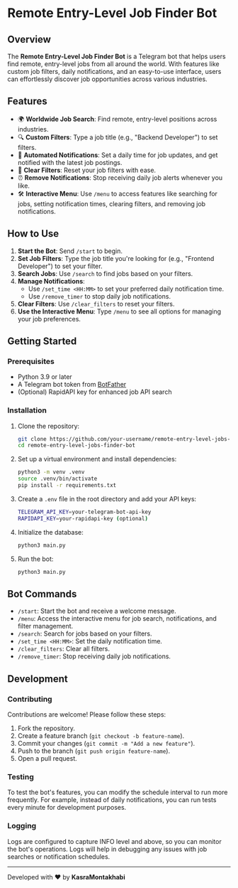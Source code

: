 # Remote Entry-Level Job Finder Bot

## Overview

The **Remote Entry-Level Job Finder Bot** is a Telegram bot that helps users find remote, entry-level jobs from all around the world. With features like custom job filters, daily notifications, and an easy-to-use interface, users can effortlessly discover job opportunities across various industries.


## Features

- 🌍 **Worldwide Job Search**: Find remote, entry-level positions across industries.
- 🔍 **Custom Filters**: Type a job title (e.g., "Backend Developer") to set filters.
- 📅 **Automated Notifications**: Set a daily time for job updates, and get notified with the latest job postings.
- 🧹 **Clear Filters**: Reset your job filters with ease.
- ⏰ **Remove Notifications**: Stop receiving daily job alerts whenever you like.
- 🛠 **Interactive Menu**: Use `/menu` to access features like searching for jobs, setting notification times, clearing filters, and removing job notifications.

## How to Use

1. **Start the Bot**: Send `/start` to begin.
2. **Set Job Filters**: Type the job title you're looking for (e.g., "Frontend Developer") to set your filter.
3. **Search Jobs**: Use `/search` to find jobs based on your filters.
4. **Manage Notifications**: 
   - Use `/set_time <HH:MM>` to set your preferred daily notification time.
   - Use `/remove_timer` to stop daily job notifications.
5. **Clear Filters**: Use `/clear_filters` to reset your filters.
6. **Use the Interactive Menu**: Type `/menu` to see all options for managing your job preferences.

## Getting Started

### Prerequisites

- Python 3.9 or later
- A Telegram bot token from [BotFather](https://core.telegram.org/bots#botfather)
- (Optional) RapidAPI key for enhanced job API search

### Installation

1. Clone the repository:

    ```bash
    git clone https://github.com/your-username/remote-entry-level-jobs-finder-bot.git
    cd remote-entry-level-jobs-finder-bot
    ```

2. Set up a virtual environment and install dependencies:

    ```bash
    python3 -m venv .venv
    source .venv/bin/activate
    pip install -r requirements.txt
    ```

3. Create a `.env` file in the root directory and add your API keys:

    ```bash
    TELEGRAM_API_KEY=your-telegram-bot-api-key
    RAPIDAPI_KEY=your-rapidapi-key (optional)
    ```

4. Initialize the database:

    ```bash
    python3 main.py
    ```

5. Run the bot:

    ```bash
    python3 main.py
    ```

## Bot Commands

- `/start`: Start the bot and receive a welcome message.
- `/menu`: Access the interactive menu for job search, notifications, and filter management.
- `/search`: Search for jobs based on your filters.
- `/set_time <HH:MM>`: Set the daily notification time.
- `/clear_filters`: Clear all filters.
- `/remove_timer`: Stop receiving daily job notifications.

## Development

### Contributing

Contributions are welcome! Please follow these steps:

1. Fork the repository.
2. Create a feature branch (`git checkout -b feature-name`).
3. Commit your changes (`git commit -m "Add a new feature"`).
4. Push to the branch (`git push origin feature-name`).
5. Open a pull request.

### Testing

To test the bot's features, you can modify the schedule interval to run more frequently. For example, instead of daily notifications, you can run tests every minute for development purposes.

### Logging

Logs are configured to capture INFO level and above, so you can monitor the bot's operations. Logs will help in debugging any issues with job searches or notification schedules.

---

Developed with ❤️ by **KasraMontakhabi**
